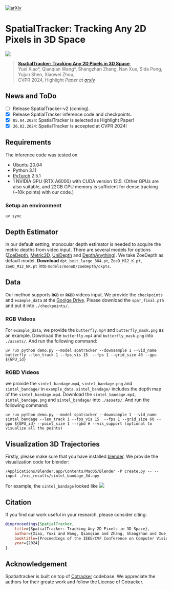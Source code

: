 [![arXiv](https://img.shields.io/badge/arXiv-SpaTracker-red)](https://arxiv.org/abs/2403.18913)


# SpatialTracker: Tracking Any 2D Pixels in 3D Space

![](assets/dance-twirl.gif)

> [**SpatialTracker: Tracking Any 2D Pixels in 3D Space**](https://henry123-boy.github.io/SpaTracker/),  
> Yuxi Xiao\*, Qianqian Wang\*, Shangzhan Zhang, Nan Xue, Sida Peng, Yujun Shen, Xiaowei Zhou,  
> CVPR 2024, Highlight
> *Paper at [arxiv](https://arxiv.org/abs/2404.04319)*  


## News and ToDo
- [ ] Release SpatialTracker-v2 (coming).
- [x] Release SpatialTracker inference code and checkpoints.
- [x] `05.04.2024`: SpatialTracker is selected as Highlight Paper!
- [x] `26.02.2024`: SpatialTracker is accepted at CVPR 2024!

## Requirements 

The inference code was tested on

* Ubuntu 20.04
* Python 3.11
* [PyTorch](https://pytorch.org/) 2.5.1
* 1 NVIDIA GPU (RTX A6000) with CUDA version 12.5. (Other GPUs are also suitable, and 22GB GPU memory is sufficient for dense tracking (~10k points) with our code.)

### Setup an environment
```shell
uv sync
```

## Depth Estimator
In our default setting, monocular depth estimator is needed to acquire the metric depths from video input. There are several models for options ([ZoeDepth](https://github.com/isl-org/ZoeDepth), [Metric3D](https://github.com/YvanYin/Metric3D), [UniDepth](https://github.com/lpiccinelli-eth/UniDepth) and [DepthAnything](https://github.com/LiheYoung/Depth-Anything)). 
We take ZoeDepth as default model. **Download** `dpt_beit_large_384.pt`, `ZoeD_M12_K.pt`, `ZoeD_M12_NK.pt` into `models/monoD/zoeDepth/ckpts`. 

## Data
Our method supports **`RGB`** or **`RGBD`** videos input. We provide the `checkpoints` and `example_data` at the  [Goolge Drive](https://drive.google.com/drive/folders/1UtzUJLPhJdUg2XvemXXz1oe6KUQKVjsZ?usp=sharing). Please download the `spaT_final.pth` and put it into `./checkpoints/`.  

### RGB Videos
For `example_data`, we provide the `butterfly.mp4` and `butterfly_mask.png` as an example. Download the `butterfly.mp4` and `butterfly_mask.png` into `./assets/`. And run the following command: 

```shell
uv run python demo.py --model spatracker --downsample 1 --vid_name butterfly --len_track 1 --fps_vis 15  --fps 1 --grid_size 40 --gpu ${GPU_id}
```
### RGBD Videos
we provide the `sintel_bandage.mp4`, `sintel_bandage.png` and `sintel_bandage/` in `example_data`. `sintel_bandage/` includes the depth map of the `sintel_bandage.mp4`. Download the `sintel_bandage.mp4`, `sintel_bandage.png` and `sintel_bandage/` into `./assets/`. And run the following command: 
```shell
uv run python demo.py --model spatracker --downsample 1 --vid_name sintel_bandage --len_track 1 --fps_vis 15  --fps 1 --grid_size 60 --gpu ${GPU_id} --point_size 1 --rgbd # --vis_support (optional to visualize all the points)
```

## Visualization 3D Trajectories
Firstly, please make sure that you have installed [blender](https://www.blender.org/).
We provide the visualization code for blender: 
```shell
/Applications/Blender.app/Contents/MacOS/Blender -P create.py -- --input ./vis_results/sintel_bandage_3d.npy
```
For example, the `sintel_bandage` looked like 
![](assets/sintel.gif)

## Citation
If you find our work useful in your research, please consider citing:

```bibtex
@inproceedings{SpatialTracker,
    title={SpatialTracker: Tracking Any 2D Pixels in 3D Space},
    author={Xiao, Yuxi and Wang, Qianqian and Zhang, Shangzhan and Xue, Nan and Peng, Sida and Shen, Yujun and Zhou, Xiaowei},
    booktitle={Proceedings of the IEEE/CVF Conference on Computer Vision and Pattern Recognition (CVPR)},
    year={2024}
}
```

## Acknowledgement
Spatialtracker is built on top of [Cotracker](co-tracker.github.io) codebase. We appreciate the authors for their greate work and follow the License of Cotracker.
